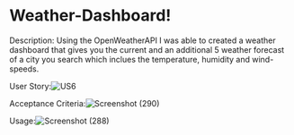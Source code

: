 # Weather-Dashboard!
Description:
Using the OpenWeatherAPI I was able to created a weather dashboard that gives you the current and an additional 5 weather forecast of a city you search which inclues the temperature, humidity and wind-speeds.

User Story:![US6](https://user-images.githubusercontent.com/107810359/208591080-5cbd57b9-2628-44c8-b86a-c93b65fccb33.png)


Acceptance Criteria:![Screenshot (290)](https://user-images.githubusercontent.com/107810359/208591206-fbbc7b86-330e-4b7e-9cde-606e318c2aaf.png)


Usage:![Screenshot (288)](https://user-images.githubusercontent.com/107810359/208591680-9518fafe-fcd8-4b68-961f-55599b34e483.png)
